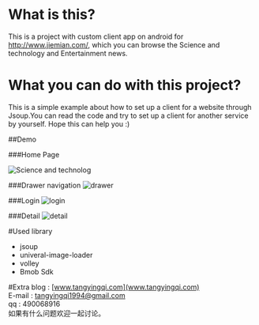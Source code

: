 # What is this?
This is a project with custom client app on android for http://www.jiemian.com/, which you can browse the Science and technology and Entertainment news.

# What you can do with this project?

This is a simple example about how to set up a client for a website through Jsoup.You can read the code and try to set up a client for another service by yourself. Hope this can help you :)

##Demo

###Home Page

![Science and technolog](http://i12.tietuku.com/028ee0b20cf7ad9f.png)

###Drawer navigation
![drawer](http://i12.tietuku.com/fce086aa5b81f880.png)

###Login
![login](http://i12.tietuku.com/ba441e01d044a4db.png)

###Detail
![detail](http://i12.tietuku.com/eb434f529da2f253.png)

#Used library

- jsoup
- univeral-image-loader
- volley
- Bmob Sdk

#Extra
blog : [www.tangyingqi.com](www.tangyingqi.com)   
E-mail : tangyingqi1994@gmail.com    
qq : 490068916    
如果有什么问题欢迎一起讨论。



